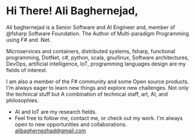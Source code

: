 # Hi There! Ali Baghernejad, 
Ali baghernejad is a Senior Software and AI Engineer and, member of @fsharp Software Foundation. The Author of Multi-paradigm Programming using F# and .Net.

Microservices and containers, distributed systems, fsharp, functional programming, DotNet, c#, python, scala, gnu/linux, Software architectures, DevOps, artificial intelligence, IoT, programming languages design are my fields of interest.

I am also a member of the F# community and some Open source products. I'm always eager to learn new things and explore new challenges. Not only the technical stuff but A combination of technical staff, art,  AI, and philosophies.

* AI and IoT are my research fields. 
* Feel free to follow me, contact me, or check out my work. I'm always open to new opportunities and collaborations. 
alibaghernezhad@gmail.com
